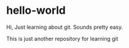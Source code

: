 # hello-world
Hi,
Just learning about git. Sounds pretty easy.

This is just another repository for learning git

